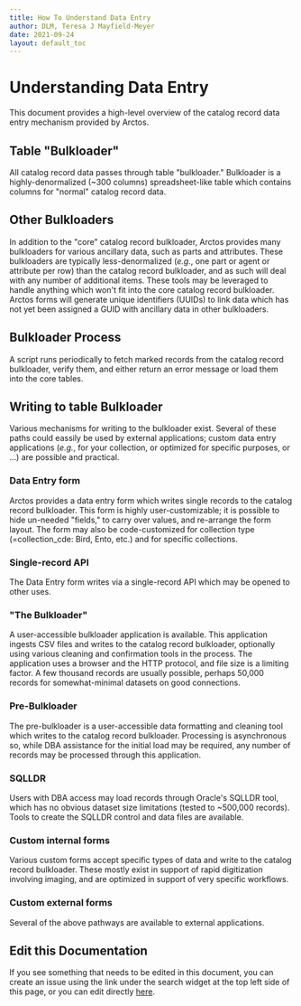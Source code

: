 ```yaml
---
title: How To Understand Data Entry
author: DLM, Teresa J Mayfield-Meyer
date: 2021-09-24
layout: default_toc
---
```


# Understanding Data Entry

This document provides a high-level overview of the catalog record data entry mechanism provided by Arctos.

## Table "Bulkloader"

All catalog record data passes through table "bulkloader." Bulkloader is a highly-denormalized (~300 columns) spreadsheet-like table which contains columns for "normal" catalog record data. 

## Other Bulkloaders

In addition to the "core" catalog record bulkloader, Arctos provides many bulkloaders for various ancillary data, such as parts and attributes. These bulkloaders are typically less-denormalized (_e.g._, one part or agent or attribute per row) than the catalog record bulkloader, and as such will deal with any number of additional items. These tools may be leveraged to handle anything which won't fit into the core catalog record bulkloader. Arctos forms will generate unique identifiers (UUIDs) to link data which has not yet been assigned a GUID with ancillary data in other bulkloaders.

## Bulkloader Process

A script runs periodically to fetch marked records from the catalog record bulkloader, verify them, and either return an error message or load them into the core tables.

## Writing to table Bulkloader

Various mechanisms for writing to the bulkloader exist. Several of these paths could eassily be used by external applications; custom data entry applications (_e.g._, for your collection, or optimized for specific purposes, or ...) are possible and practical.

### Data Entry form

Arctos provides a data entry form which writes single records to the catalog record bulkloader. This form is highly user-customizable; it is possible to hide un-needed "fields," to carry over values, and re-arrange the form layout. The form may also be code-customized for collection type (=collection_cde: Bird, Ento, etc.) and for specific collections.

### Single-record API

The Data Entry form writes via a single-record API which may be opened to other uses.

### "The Bulkloader"

A user-accessible bulkloader application is available. This application ingests CSV files and writes to the catalog record bulkloader, optionally using various cleaning and confirmation tools in the process. The application uses a browser and the HTTP protocol, and file size is a limiting factor. A few thousand records are usually possible, perhaps 50,000 records for somewhat-minimal datasets on good connections.

### Pre-Bulkloader

The pre-bulkloader is a user-accessible data formatting and cleaning tool which writes to the catalog record bulkloader. Processing is  asynchronous so, while DBA assistance for the initial load may be required, any number of records may be processed through this application.

### SQLLDR

Users with DBA access may load records through Oracle's SQLLDR tool, which has no obvious dataset size limitations 
(tested to ~500,000 records). Tools to create the SQLLDR control and data files are available.

### Custom internal forms

Various custom forms accept specific types of data and write to the catalog record bulkloader. These mostly exist in support of rapid digitization involving imaging, and are optimized in support of very specific workflows. 

### Custom external forms 

Several of the above pathways are available to external applications.

## Edit this Documentation

If you see something that needs to be edited in this document, you can create an issue using the link under the search widget at the top left side of this page, or you can edit directly <a href="https://github.com/ArctosDB/documentation-wiki/edit/gh-pages/_how_to/Understanding-data-entry.markdown" target="_blank">here</a>.
